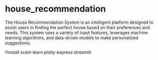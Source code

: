 # house_recommendation
The House Recommendation System is an intelligent platform designed to assist users in finding the perfect house based on their preferences and needs. This system uses a variety of input features, leverages machine learning algorithms, and data-driven models to make personalized suggestions.

!!install
scikit-learn
plotly-express
streamlit
